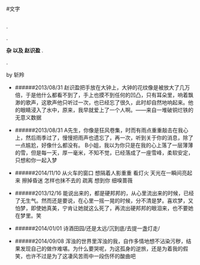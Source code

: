 #文字

##
.

.

**杂     以及       赵识盈**
.

.

by 斩羚 


- ######2013/08/31
	赵识盈把手放在大钟上，大钟的花纹像是被放大了几万倍，于是他什么都看不到了，手上也摸不到任何的凹凸，只有耳朵里，响着飘渺的歌声，这歌声他只听过一次，也已经忘了很久，此时却自然地响起来。他的眼睛浸入了水中，原来，我早就爱上了一个人啊。——来自一堆破铜烂铁的无意义数据		
  
	
 
- ######2013/08/31
	A先生，你像是狂风卷集，时而有雨点重重敲击在我心上，然后雨季过了，慢慢把雨声也遗忘了，再一次，听到关于你的消息，除了一点尴尬，好像什么都没有。 B小姐，我以为你只是在我的心上落了一层薄薄的雪，但是每一天，厚一毫米，不知不觉，已经落成了一座雪峰，柔软安定，只想和你一起入梦

- ######2014/11/10
	从火车的窗口 想隔着人影重重 看灯火 天光在一瞬间亮起来 擦掉昏迷 怎样也抹不去的 疏离 想到你 细嗅蔷薇

- ######2013/12/16
	能说出来的，都是硬邦邦的，从心里流出来的时候，已经了无生气。然而还是要说，在心里一摇一晃的时候，分不清是梦。喜欢梦，又怕梦，即使她真美，宁肯让她就这么死了，再流出硬邦邦的眼泪来，也不要她在梦里。笑

- ######2014/01/01
	诗酒田园/还是太远/沉到底/去提一盏灯走/

- ######2014/09/08
	浑浊的世界里浑浊的我，自作多情地想不沾染污秽，结果发现自己的做作难堪。为什么要哭呢，为这孤身的逆旅，还是为着我的假笑，也许不过是为了这凄风苦雨中一段伤怀的酸曲吧









